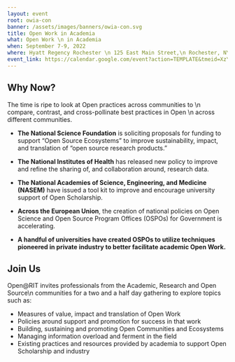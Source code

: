 ```yaml
---
layout: event
root: owia-con
banner: /assets/images/banners/owia-con.svg
title: Open Work in Academia
what: Open Work \n in Academia
when: September 7-9, 2022
where: Hyatt Regency Rochester \n 125 East Main Street,\n Rochester, NY, 14604, US
event_link: https://calendar.google.com/event?action=TEMPLATE&tmeid=XzYwcTMwYzFnNjBvMzBlMWk2MG80YWMxZzYwcmo4Z3BsODhyajJjMWg4NHMzNGg5ZzYwczMwYzFnNjBvMzBjMWc4NHJqMGdwazZsMzM4ZGhuNjBzazhlMWc2NG8zMGMxZzYwbzMwYzFnNjBvMzBjMWc2MG8zMmMxZzYwbzMwYzFnNmdwM2VoMWw2OTIzNGhhNDZwMWtjZ3BrOGtza2FkcGo2b3FrMmU5bTY0cGowZzlpOG9xMF8yMDIyMDMxOFQxNjAwMDBaIHNjNDgxN0BnLnJpdC5lZHU&tmsrc=sc4817%40g.rit.edu
---
```

## Why Now?

The time is ripe to look at Open practices across communities to \n compare, contrast, and cross-pollinate best practices in Open \n across different communities.

- **The National Science Foundation** is soliciting proposals for funding to support “Open Source Ecosystems” to improve sustainability, impact, and translation of “open source research products.”

- **The National Institutes of Health** has released new policy to improve and refine the sharing of, and collaboration around, research data.

- **The National Academies of Science, Engineering, and Medicine (NASEM)** have issued a tool kit to improve and encourage university support of Open Scholarship.

- **Across the European Union**, the creation of national policies on Open Science and Open Source Program Offices (OSPOs) for Government is accelerating.

- **A handful of universities have created OSPOs to utilize techniques pioneered in private industry to better facilitate academic Open Work.**

## Join Us

Open@RIT invites professionals from the Academic, Research and Open Source\n communities for a two and a half day gathering to explore topics such as:

- Measures of value, impact and translation of Open Work
- Policies around support and promotion for success in that work
- Building, sustaining and promoting Open Communities and Ecosystems
- Managing information overload and ferment in the field
- Existing practices and resources  provided by academia to support Open Scholarship and industry

